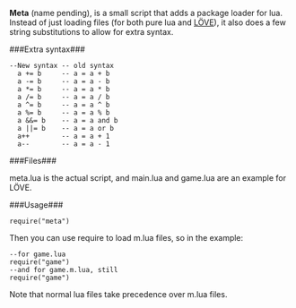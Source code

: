 **Meta** (name pending), is a small script that adds a package loader for lua. Instead of just loading files (for both pure lua and [LÖVE](http://love2d.org)), it also does a few string substitutions to allow for extra syntax.

###Extra syntax###

    --New syntax -- old syntax
      a += b     -- a = a + b
      a -= b     -- a = a - b
      a *= b     -- a = a * b
      a /= b     -- a = a / b
      a ^= b     -- a = a ^ b
      a %= b     -- a = a % b
      a &&= b    -- a = a and b
      a ||= b    -- a = a or b
      a++        -- a = a + 1
      a--        -- a = a - 1

###Files###

meta.lua is the actual script, and main.lua and game.lua are an example for LÖVE.

###Usage###

    require("meta")

Then you can use require to load m.lua files, so in the example:

    --for game.lua
    require("game")
    --and for game.m.lua, still
    require("game")

Note that normal lua files take precedence over m.lua files.
